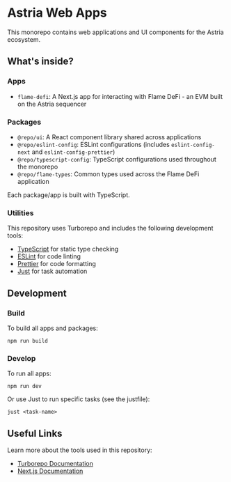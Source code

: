 # Astria Web Apps

This monorepo contains web applications and UI components for the Astria
ecosystem.

## What's inside?

### Apps

- `flame-defi`: A Next.js app for interacting with Flame DeFi - an EVM built
  on the Astria sequencer

### Packages

- `@repo/ui`: A React component library shared across applications
- `@repo/eslint-config`: ESLint configurations (includes `eslint-config-next`
  and `eslint-config-prettier`)
- `@repo/typescript-config`: TypeScript configurations used throughout the
  monorepo
- `@repo/flame-types`: Common types used across the Flame DeFi application

Each package/app is built with TypeScript.

### Utilities

This repository uses Turborepo and includes the following development tools:

- [TypeScript](https://www.typescriptlang.org/) for static type checking
- [ESLint](https://eslint.org/) for code linting
- [Prettier](https://prettier.io) for code formatting
- [Just](https://just.systems/man/en/) for task automation

## Development

### Build

To build all apps and packages:

```shell
npm run build
```

### Develop

To run all apps:

```shell
npm run dev
```

Or use Just to run specific tasks (see the justfile):

```shell
just <task-name>
```

## Useful Links

Learn more about the tools used in this repository:

- [Turborepo Documentation](https://turbo.build/repo/docs)
- [Next.js Documentation](https://nextjs.org/docs)
